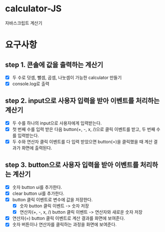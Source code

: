 # calculator-JS

자바스크립트 계산기

# 요구사항

## step 1. 콘솔에 값을 출력하는 계산기

- [x] 두 수로 덧셈, 뺄셈, 곱셈, 나눗셈이 가능한 calculator 만들기
- [x] console.log로 출력

## step 2. input으로 사용자 입력을 받아 이벤트를 처리하는 계산기

- [x] 두 수를 하나의 input으로 사용자에게 입력받는다.
- [x] 첫 번째 수를 입력 받은 다음 button(+, -, x, /)으로 클릭 이벤트를 받고, 두 번째 수를 입력받는다.
- [x] 두 수와 연산자 클릭 이벤트를 다 입력 받았으면 button(=)을 클릭했을 때 계산 결과가 화면에 출력된다.

## step 3. button으로 사용자 입력을 받아 이벤트를 처리하는 계산기

- [x] 숫자 button ui를 추가한다.
- [x] clear button ui를 추가한다.
- [x] button 클릭 이벤트로 변수에 값을 저장한다.
  - [x] 숫자 button 클릭 이벤트 -> 숫자 저장
  - [x] 연산자(+, -, x, /) button 클릭 이벤트 -> 연산자와 새로운 숫자 저장
- [x] 연산자(=) button 클릭 이벤트로 계산 결과를 화면에 보여준다.
- [x] 숫자 버튼이나 연산자를 클릭하는 과정을 화면에 보여준다.
